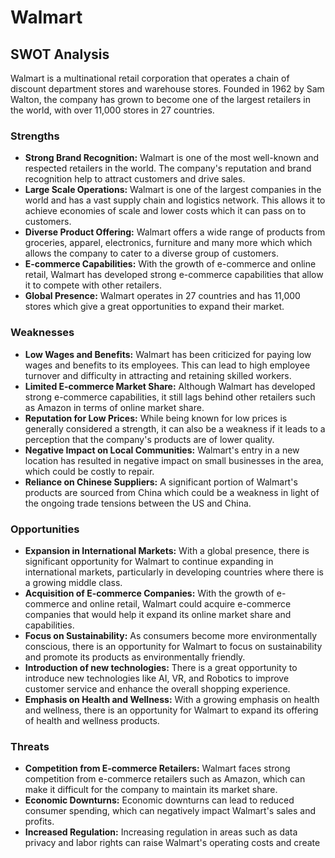 # Walmart

## SWOT Analysis

Walmart is a multinational retail corporation that operates a chain of discount department stores and warehouse stores. Founded in 1962 by Sam Walton, the company has grown to become one of the largest retailers in the world, with over 11,000 stores in 27 countries.

### Strengths

* **Strong Brand Recognition:** Walmart is one of the most well-known and respected retailers in the world. The company's reputation and brand recognition help to attract customers and drive sales.
* **Large Scale Operations:** Walmart is one of the largest companies in the world and has a vast supply chain and logistics network. This allows it to achieve economies of scale and lower costs which it can pass on to customers.
* **Diverse Product Offering:** Walmart offers a wide range of products from groceries, apparel, electronics, furniture and many more which which allows the company to cater to a diverse group of customers.
* **E-commerce Capabilities:** With the growth of e-commerce and online retail, Walmart has developed strong e-commerce capabilities that allow it to compete with other retailers.
* **Global Presence:** Walmart operates in 27 countries and has 11,000 stores which give a great opportunities to expand their market.

### Weaknesses

* **Low Wages and Benefits:** Walmart has been criticized for paying low wages and benefits to its employees. This can lead to high employee turnover and difficulty in attracting and retaining skilled workers.
* **Limited E-commerce Market Share:** Although Walmart has developed strong e-commerce capabilities, it still lags behind other retailers such as Amazon in terms of online market share.
* **Reputation for Low Prices:** While being known for low prices is generally considered a strength, it can also be a weakness if it leads to a perception that the company's products are of lower quality.
* **Negative Impact on Local Communities:** Walmart's entry in a new location has resulted in negative impact on small businesses in the area, which could be costly to repair.
* **Reliance on Chinese Suppliers:** A significant portion of Walmart's products are sourced from China which could be a weakness in light of the ongoing trade tensions between the US and China.

### Opportunities

* **Expansion in International Markets:** With a global presence, there is significant opportunity for Walmart to continue expanding in international markets, particularly in developing countries where there is a growing middle class.
* **Acquisition of E-commerce Companies:** With the growth of e-commerce and online retail, Walmart could acquire e-commerce companies that would help it expand its online market share and capabilities.
* **Focus on Sustainability:** As consumers become more environmentally conscious, there is an opportunity for Walmart to focus on sustainability and promote its products as environmentally friendly.
* **Introduction of new technologies:** There is a great opportunity to introduce new technologies like AI, VR, and Robotics to improve customer service and enhance the overall shopping experience.
* **Emphasis on Health and Wellness:** With a growing emphasis on health and wellness, there is an opportunity for Walmart to expand its offering of health and wellness products.

### Threats

* **Competition from E-commerce Retailers:** Walmart faces strong competition from e-commerce retailers such as Amazon, which can make it difficult for the company to maintain its market share.
* **Economic Downturns:** Economic downturns can lead to reduced consumer spending, which can negatively impact Walmart's sales and profits.
* **Increased Regulation:** Increasing regulation in areas such as data privacy and labor rights can raise Walmart's operating costs and create